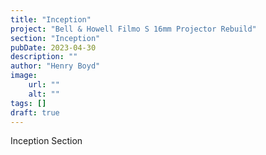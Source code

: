 ```yaml
---
title: "Inception"
project: "Bell & Howell Filmo S 16mm Projector Rebuild"
section: "Inception"
pubDate: 2023-04-30
description: ""
author: "Henry Boyd"
image:
    url: ""
    alt: ""
tags: []
draft: true
---
```


Inception Section
